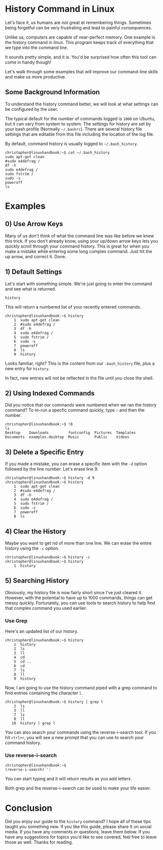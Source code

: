 # History Command in Linux
Let's face it, us humans are not great at remembering things. Sometimes being forgetful can be very frustrating and lead to painful consequences. 

Unlike us, computers are capable of near-perfect memory. One example is the history command in linux. This program keeps track of everything that we type into the command line. 

It sounds pretty simple, and it is. You'd be surprised how often this tool can come in handy though!

Let's walk through some examples that will improve our command-line skills and make us more productive.

## Some Background Information
To understand the history command better, we will look at what settings can be configured by the user. 

The typical default for the number of commands logged is `1000` on Ubuntu, but it can vary from system to system. The settings for history are set by your bash profile (Normally `~/.bashrc`). There are several history file settings that are editable from this file including the location of the log file.

By default, command history is usually logged to `~/.bash_history`.

```
christopher@linuxhandbook:~$ cat ~/.bash_history
sudo apt-get clean
#sudo e4defrag /
df -h
sudo e4defrag /
sudo fstrim /
sudo -s
poweroff
ls
```

# Examples

## 0) Use Arrow Keys
Many of us don't think of what the command line was like before we knew this trick. If you don't already know, using your up/down arrow keys lets you quickly scroll through your command history. This is great for when you make a mistake while entering some long complex command. Just hit the up arrow, and correct it. Done. 

## 1) Default Settings
Let's start with something simple. We're just going to enter the command and see what is returned.

```
history
```

This will return a numbered list of your recently entered commands. 

```
christopher@linuxhandbook:~$ history
    1  sudo apt-get clean
    2  #sudo e4defrag /
    3  df -h
    4  sudo e4defrag /
    5  sudo fstrim /
    6  sudo -s
    7  poweroff
    8  ls
    9  history
```
Looks familiar, right? This is the content from our `.bash_history` file, plus a new entry for `history`. 

In fact, new entries will not be reflected in the file until you close the shell. 

## 2) Using Indexed Commands
Did you notice that our commands were numbered when we ran the history command? To re-run a specfic command quickly, type `!` and then the number.

```
christopher@linuxhandbook:~$ !8
ls
Desktop    Downloads         fontconfig  Pictures  Templates
Documents  examples.desktop  Music       Public    Videos
```

## 3) Delete a Specific Entry
If you made a mistake, you can erase a specific item with the `-d` option followed by the line number. Let's erase line 9.

```
christopher@linuxhandbook:~$ history -d 9
christopher@linuxhandbook:~$ history
    1  sudo apt-get clean
    2  #sudo e4defrag /
    3  df -h
    4  sudo e4defrag /
    5  sudo fstrim /
    6  sudo -s
    7  poweroff
    8  ls
```

## 4) Clear the History
Maybe you want to get rid of more than one line. We can erase the entire history using the `-c` option. 

```
christopher@linuxhandbook:~$ history -c
christopher@linuxhandbook:~$ history
    1  history
```

## 5) Searching History
Obviously, my history file is now fairly short since I've just cleared it. However, with the potential to have up to 1000 commands, things can get messy quickly. Fortunately, you can use tools to search history to help find that complex command you used earlier.

### Use Grep
Here's an updated list of our history.
```
christopher@linuxhandbook:~$ history
    1  history
    2  ls
    3  ll
    4  cd
    5  cd ..
    6  cd 
    7  ls
    8  ll
    9  history
```
Now, I am going to use the history command piped with a grep command to find entries containing the character `l`. 

```
christopher@linuxhandbook:~$ history | grep l
    2  ls
    3  ll
    7  ls
    8  ll
   10  history | grep l
```

You can also search your commands using the reverse-i-search tool. If you hit `ctrl+r`, you will see a new prompt that you can use to search your command history.

### Use reverse-i-search
```
christopher@linuxhandbook:~$ 
(reverse-i-search)`': 
```
You can start typing and it will return results as you add letters. 

Both grep and the reverse-i-search can be used to make your life easier.  

# Conclusion
Did you enjoy our guide to the `history` command? I hope all of these tips taught you something new. If you like this guide, please share it on social media. If you have any comments or questions, leave them below. If you have any suggestions for topics you'd like to see covered, feel free to leave those as well. Thanks for reading. 